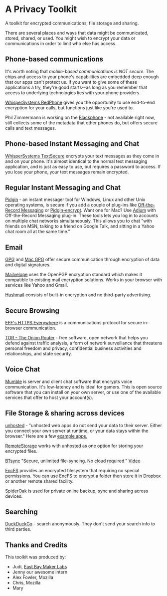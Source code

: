 A Privacy Toolkit
================

A toolkit for encrypted communications, file storage and sharing.

There are several places and ways that data might be communicated, stored, shared, or used. You might wish to encrypt your data or communications in order to limit who else has access. 

## Phone-based communications ##

It's worth noting that *mobile-based communications is NOT secure.* The chips and access to your phone's capabilities are embedded deep enough that our apps can't protect us. If you want to give some of these applications a try, they're good starts--as long as you remember that access to underlying technologies lies with your phone providers.

[WhisperSystems RedPhone](https://whispersystems.org/) gives you the opportunity to use end-to-end encryption for your calls, but functions just like you're used to.

Phil Zimmermann is working on the [Blackphone](https://www.blackphone.ch/) - not available right now, still collects some of the metadata that other phones do, but offers secure calls and text messages.

## Phone-based Instant Messaging and Chat ##

[WhisperSystems TextSecure](https://whispersystems.org/) encrypts your text messages as they come in and on your phone. It's almost identical to the normal text messaging application, and is just as easy to use, but requires a password to access. If you lose your phone, your text messages remain encrypted.

## Regular Instant Messaging and Chat ##

[Pidgin](https://pidgin.im/) - an instant messager tool for Windows, Linux and other Unix operating systems, is secure if you add a couple of plug-ins like [Off-the-Record Messaging](http://www.cypherpunks.ca/otr/) or [Pidgin-encrypt](http://pidgin-encrypt.sourceforge.net/). Want one for Mac? Use [Adium](https://adium.im/) with Off-the-Record Messaging plug-in. These tools lets you log in to accounts on multiple chat networks simultaneously. This allows you to chat "with friends on MSN, talking to a friend on Google Talk, and sitting in a Yahoo chat room all at the same time." 

    
## Email ##

[GPG](https://www.gnupg.org/) and [Mac  GPG](https://gpgtools.org/) offer secure communication through encryption of data and digital signatures.

[Mailvelope](http://www.mailvelope.com/) uses the OpenPGP encryption standard which makes it compatible to existing mail encryption solutions. Works in your browser with services like Yahoo and Gmail.

[Hushmail](https://www.hushmail.com/about/) consists of built-in encryption and no third-party advertising.

## Secure Browsing ##

[EFF's HTTPS Everywhere](https://www.eff.org/https-everywhere) is a communications protocol for secure in-browser communication.

[TOR - The Onion Router](https://www.torproject.org/) - free software, open network that helps you defend against traffic analysis, a form of network surveillance that threatens personal freedom and privacy, confidential business activities and relationships, and state security.


## Voice Chat ##

[Mumble](https://mumble.sourceforge.net/) is server and client chat software that encrypts voice communication. It's low-latency and is ideal for gamers. This is open source software that you can install on your own server, or use one of the available services that offer to host your account(s).

## File Storage & sharing across devices ##

[unhosted](https://unhosted.org) - "unhosted web apps do not send your data to their server. Either you connect your own server at runtime, or your data stays within the browser." Here are a few [example apps](https://unhosted.org/apps/), 

[RemoteStorage](http://remotestorage.io/) works with unhosted as one option for storing your encrypted files. 

[BTsync](http://www.bittorrent.com/sync/downloads) "Secure, unlimited file-syncing. No cloud required." [Video](https://www.youtube.com/watch?v=044jIZfnyqQ)

[EncFS](http://www.arg0.net/encfs) provides an encrypted filesystem that requiring no special permissions. You can use EncFS to encrypt a folder then store it in Dropbox or another remote shared facility.

[SpiderOak](http://spideroak.com) is used for private online backup, sync and sharing across devices.

## Searching ##

[DuckDuckGo](https://duckduckgo.com) - search anonymously. They don't send your search info to third parties.


## Thanks and Credits ##

This toolkit was produced by:
* Judi, [East Bay Maker Labs](https://ebmakerlabs.com)
* Jenny our awesome intern
* Alex Fowler, Mozilla
* Chris, Mozilla
* Mary
